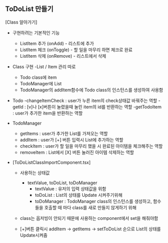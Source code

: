 ## ToDoList 만들기

[Class 알아가기]

- 구현하려는 기본적인 기능 
  - ListItem 추가 (onAdd)    - 리스트에 추가 
  - ListItem 체크 (onToggle) - 할 일을 마무리 하면 체크로 완료
  - ListItem 삭제 (onRemove) - 리스트에서 삭제 
    
- Class 구현
    -List / Item 관리 따로
    - Todo class에 item
    - TodoManager에 List
    - TodoManager의 addItem함수에 Todo class의 인스턴스를 생성하여 사용함

- Todo 
    -changeItemCheck  : user가 누른 item의 check상태값 바꿔주는 역할
    -getId            : [v]나 [x]버튼이 눌렸을때 눌린 item의 id를 반환하는 역할
    -getTodoItem      : user가 추가한 item을 반환하는 역할

- TodoManager
    - getItems        : user가 추가한 List를 가져오는 역할
    - addItem         : user가 [+] 버튼 입력시 List에 추가하는 역할
    - checkItem       : user가 할 일을 마무리 했을 시 완료된 아이템을 체크해주는 역할
    - removeItem      : List에서 [X] 버튼 눌러진 아이템 삭제하는 역할

- [ToDoListClassImportComponent.tsx]
   - 사용하는 상태값
      - textValue, toDoList, toDoManager
        - textValue   : 유저의 입력 상태값을 위함
        - toDoList    : List의 상태를 Update 시켜주기위해
        - toDoManager : TodoManager class의 인스턴스를 생성하고, 함수들을 호출할 때 마다 class를 새로 만들지 않게하기 위해
  
   - class는 옵저빙이 안되기 때문에 사용하는 component에서 set을 해줘야함
   - [+]버튼 클릭시 addItem -> getItems -> setToDoList 순으로 List의 상태를 Update시켜줌
  
